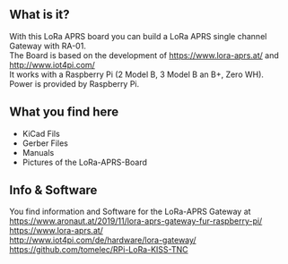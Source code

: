 What is it?
-----------
With this LoRa APRS board you can build a LoRa APRS single channel Gateway with RA-01.  
The Board is based on the development of https://www.lora-aprs.at/ and http://www.iot4pi.com/  
It works with a Raspberry Pi (2 Model B, 3 Model B an B+, Zero WH).  
Power is provided by Raspberry Pi.

What you find here
------------------
- KiCad Fils
- Gerber Files
- Manuals
- Pictures of the LoRa-APRS-Board

Info & Software
---------------
You find information and Software for the LoRa-APRS Gateway at  
https://www.aronaut.at/2019/11/lora-aprs-gateway-fur-raspberry-pi/  
https://www.lora-aprs.at/  
http://www.iot4pi.com/de/hardware/lora-gateway/  
https://github.com/tomelec/RPi-LoRa-KISS-TNC
